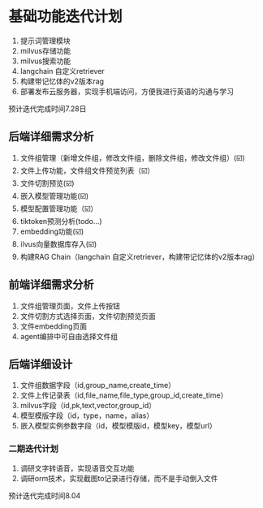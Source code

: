  # 基础功能迭代计划

 1. 提示词管理模块
 2. milvus存储功能
 3. milvus搜索功能
 4. langchain 自定义retriever
 5. 构建带记忆体的v2版本rag
 6. 部署发布云服务器，实现手机端访问，方便我进行英语的沟通与学习

预计迭代完成时间7.28日

## 后端详细需求分析
1. 文件组管理（新增文件组，修改文件组，删除文件组，修改文件组）(☑️)
2. 文件上传功能，文件组文件预览列表（☑️）
3. 文件切割预览(☑️)
4. 嵌入模型管理功能(☑️)
5. 模型配置管理功能（☑️）
5. tiktoken预测分析(todo...)
6. embedding功能(☑️)
7. ilvus向量数据库存入(☑️)
8. 构建RAG Chain（langchain 自定义retriever，构建带记忆体的v2版本rag）

## 前端详细需求分析
1. 文件组管理页面，文件上传按钮
2. 文件切割方式选择页面，文件切割预览页面
3. 文件embedding页面
4. agent编排中可自由选择文件组

## 后端详细设计
1. 文件组数据字段（id,group_name,create_time）
2. 文件上传记录表（id,file_name,file_type,group_id,create_time）
3. milvus字段（id,pk,text,vector,group_id）
4. 模型模版字段（id，type，name，alias）
5. 嵌入模型实例参数字段（id，模型模版id，模型key，模型url）






### 二期迭代计划
1. 调研文字转语音，实现语音交互功能
2. 调研orm技术，实现截图to记录进行存储，而不是手动倒入文件

预计迭代完成时间8.04

